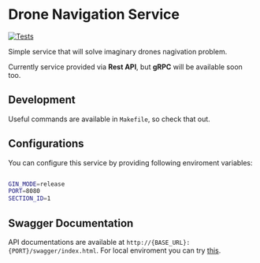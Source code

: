 

# Drone Navigation Service
[![Tests](https://github.com/amir-yaghoubi/drone-navigation-service/actions/workflows/tests.yml/badge.svg?event=push)](https://github.com/amir-yaghoubi/drone-navigation-service/actions/workflows/tests.yml)

Simple service that will solve imaginary drones nagivation problem.

Currently service provided via **Rest API**, but **gRPC** will be available soon too.


## Development
Useful commands are available in `Makefile`, so check that out.



## Configurations
You can configure this service by providing following enviroment variables:
```bash

GIN_MODE=release
PORT=8080
SECTION_ID=1

```


## Swagger Documentation
API documentations are available at `http://{BASE_URL}:{PORT}/swagger/index.html`.
For local enviroment you can try [this](http://localhost:8080/swagger/index.html).